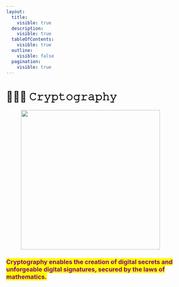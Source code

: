 ```yaml
---
layout:
  title:
    visible: true
  description:
    visible: true
  tableOfContents:
    visible: true
  outline:
    visible: false
  pagination:
    visible: true
---
```


# 👩🏽‍💻 𝙲𝚛𝚢𝚙𝚝𝚘𝚐𝚛𝚊𝚙𝚑𝚢

<figure><img src="../../../../../.gitbook/assets/pexels-btgl-♡-19707697.jpg" alt="" width="375"><figcaption></figcaption></figure>

### <mark style="color:purple;">Cryptography enables the creation of digital secrets and unforgeable digital signatures, secured by the laws of mathematics.</mark>
